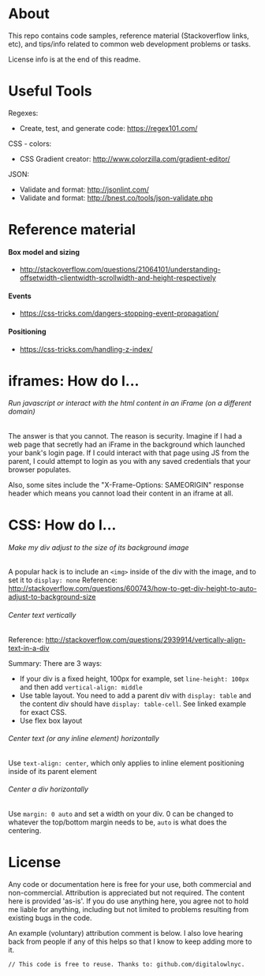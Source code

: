 # About

This repo contains code samples, reference material (Stackoverflow links, etc), and tips/info related to common web development problems or tasks.

License info is at the end of this readme.

# Useful Tools
Regexes:
- Create, test, and generate code: https://regex101.com/

CSS - colors:
- CSS Gradient creator: http://www.colorzilla.com/gradient-editor/

JSON:
- Validate and format: http://jsonlint.com/
- Validate and format: http://bnest.co/tools/json-validate.php

# Reference material

#### Box model and sizing
* http://stackoverflow.com/questions/21064101/understanding-offsetwidth-clientwidth-scrollwidth-and-height-respectively

#### Events
* https://css-tricks.com/dangers-stopping-event-propagation/

#### Positioning
* https://css-tricks.com/handling-z-index/

# iframes: How do I...
###### Run javascript or interact with the html content in an iFrame (on a different domain)
The answer is that you cannot. The reason is security. Imagine if I had a web page that secretly had an iFrame in the background which launched your bank's login page. If I could interact with that page using JS from the parent, I could attempt to login as you with any saved credentials that your browser populates.

Also, some sites include the "X-Frame-Options: SAMEORIGIN" response header which means you cannot load their content in an iframe at all.

# CSS: How do I...
###### Make my div adjust to the size of its background image
A popular hack is to include an `<img>` inside of the div with the image, and to set it to `display: none`
Reference: http://stackoverflow.com/questions/600743/how-to-get-div-height-to-auto-adjust-to-background-size

###### Center text vertically
Reference: http://stackoverflow.com/questions/2939914/vertically-align-text-in-a-div

Summary: There are 3 ways:
* If your div is a fixed height, 100px for example, set `line-height: 100px` and then add `vertical-align: middle`
* Use table layout. You need to add a parent div with `display: table` and the content div should have `display: table-cell`. See linked example for exact CSS.
* Use flex box layout

###### Center text (or any inline element) horizontally
Use `text-align: center`, which only applies to inline element positioning inside of its parent element

###### Center a div horizontally
Use `margin: 0 auto` and set a width on your div. 0 can be changed to whatever the top/bottom margin needs to be, `auto` is what does the centering.

# License

Any code or documentation here is free for your use, both commercial and non-commercial. Attribution is appreciated but not required. The content here is provided 'as-is'. If you do use anything here, you agree not to hold me liable for anything, including but not limited to problems resulting from existing bugs in the code.

An example (voluntary) attribution comment is below. I also love hearing back from people if any of this helps so that I know to keep adding more to it.

```
// This code is free to reuse. Thanks to: github.com/digitalowlnyc.
```
